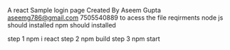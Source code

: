A react  Sample login page 
Created By Aseem Gupta
aseemg786@gmail.com
7505540889
to acess the file
reqirments 
node js should installed
npm should installed

step 1 npm i react
step 2 npm build
step 3 npm start 
